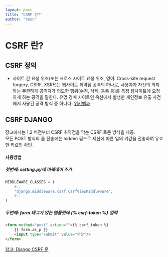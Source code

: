 ```yaml
---
layout: post
title: "CSRF 란?"
author: "Yeon"
---
```


# CSRF 란?

## CSRF 정의
- 사이트 간 요청 위조(또는 크로스 사이트 요청 위조, 영어: Cross-site request forgery, CSRF, XSRF)는 웹사이트 취약점 공격의 하나로, 사용자가 자신의 의지와는 무관하게 공격자가 의도한 행위(수정, 삭제, 등록 등)를 특정 웹사이트에 요청하게 하는 공격을 말한다.
  유명 경매 사이트인 옥션에서 발생한 개인정보 유출 사건에서 사용된 공격 방식 중 하나다. [위키백과](https://ko.wikipedia.org/wiki/%EC%82%AC%EC%9D%B4%ED%8A%B8_%EA%B0%84_%EC%9A%94%EC%B2%AD_%EC%9C%84%EC%A1%B0)

## CSRF DJANGO
장고에서는 1.2 버전부터 CSRF 취약점을 막는 CSRF 토큰 방식을 제공. <br>
모든 POST 방식의 폼 전송에는 hidden 필드로 세션에 따른 임의 키값을 전송하여 유효한 키값인 확인.
#### 사용방법
##### 첫번째: setting.py에 미웨에어 추가
```python
MIDDLEWARE_CLASSES = (
    #..
    "django.middleware.csrf.CsrfViewMiddleware",
    #..
)
```

##### 두번째: form 태그가 있는 템플릿에 {% csrf-token %} 입력
```HTML
<form method="post" action="">{% csrf_token %}
    {{ form.as_p }}
    <input type="submit" value="저장"/>
</form>
```



[참고: Django CSRF 문](http://heiswed.tistory.com/entry/%EC%9E%A5%EA%B3%A0Django-%EA%B0%9C%EB%B0%9C-%ED%8F%BCForm-%EA%B4%80%EB%A6%AC%EC%99%80-CSRF-%EC%B7%A8%EC%95%BD%EC%A0%90-%ED%95%B4%EA%B2%B0)